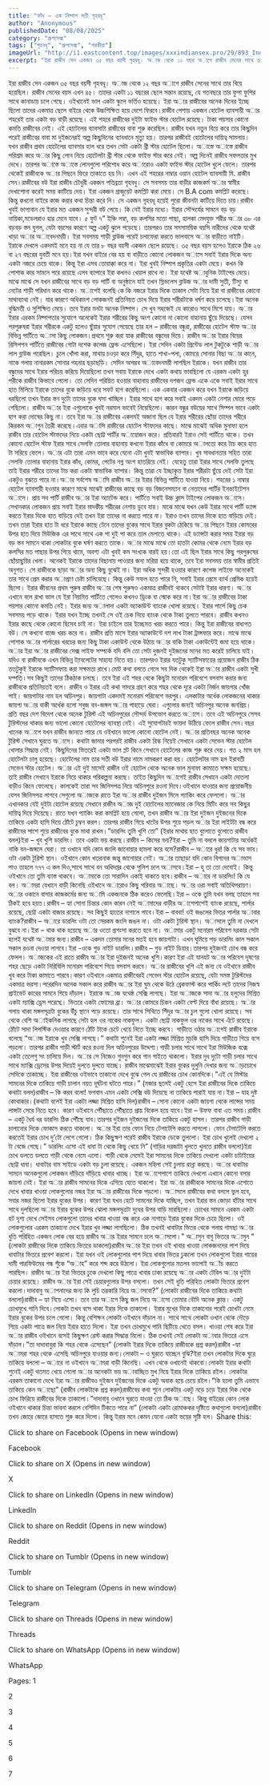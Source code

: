 ```yaml
---
title: "ফাঁদ – এক নিষ্পাপ সতী গৃহবধূ"
author: "Anonymous"
publishedDate: "08/08/2025"
category: "গ্রুপসেক্স"
tags: ["গৃহবধূ", "গ্রুপসেক্স", "পরকীয়া"]
imageUrl: "http://i1.eastcontent.top/images/xxxindiansex.pro/29/893_Indian.jpg"
excerpt: "ইরা রাজীব সেন একজন ৩৫ বছর বয়সী গৃহবধূ। অাজ থেকে ১২ বছর অাগে রাজীব সেনের সাথে তার বিয়ে হয়েছিল। রাজীব সেনের বয়স এখন ৪৫। তাদের একটা ১১ বছরের ছেলে সন্তান রয়েছে, যে গতবছরে তার ফুপা ফুপির সাথে কানাডায় চলে গ..."
---
```


ইরা রাজীব সেন একজন ৩৫ বছর বয়সী গৃহবধূ। অাজ থেকে ১২ বছর অাগে রাজীব সেনের সাথে তার বিয়ে হয়েছিল। রাজীব সেনের বয়স এখন ৪৫। তাদের একটা ১১ বছরের ছেলে সন্তান রয়েছে, যে গতবছরে তার ফুপা ফুপির সাথে কানাডায় চলে গেছে। ওইখানেই ভাল একটা স্কুলে ভর্তিও হয়েছে। ইরা অার রাজীবের অনেক দিনের ইচ্ছে ছিলো তাদের একমাত্র ছেলে বাইরে থেকে উচ্চশিক্ষিত হয়ে দেশে ফিরবে।রাজীব পেশায় একজন হোটেল ব্যাবসায়ী অার শহরেই তার একটা বড় বাড়ী রয়েছে। এই শহরে রাজীবের দুইটা ফাইভ স্টার হোটেল রয়েছে। টাকা পয়সার কোনো কমতি রাজীবের নেই। এই হোটেলের ব্যাবসাটা রাজীবের বাবা শুরু করেছিল। রাজীব যখন নতুন বিয়ে করে তার কিছুদিন পরেই রাজীবের বাবা মা দুইজনেরই অল্প কিছুদিনের ব্যাবধানে মৃত্যু হয়। তারপর রাজীবই হোটেলের দায়িত্ব সামলায়। যখন রাজীব প্রথম হোটেলের ব্যাবসার হাল ধরে তখন সেটা একটা থ্রী স্টার হোটেল ছিলো। অাস্তে অাস্তে রাজীব পরিশ্রম করে অার কিছু লোন নিয়ে হোটেলটা থ্রী স্টার থেকে ফাইভ স্টার করে নেই। অল্প দিনেই রাজীব সফলতার মুখ দেখে। তারপর অাস্তে অাস্তে লোনগুলো পরিশোধ করে অারোও একটা ফাইভ স্টার হোটেল খুলে ফেলে। তারপর থেকেই রাজীবকে অার পিছনে ফিরে তাকাতে হয় নি। এখন এই শহরের নাম্বার ওয়ান হোটেল ব্যাবসায়ী মি. রাজীব সেন।রাজীবের বউ ইরা রাজীব চৌধুরী একজন পতিব্রতা গৃহবধু। সে সবসময় তার বাড়ীর কাজকর্ম অার স্বামীর দেখাশোনা করেই সময় কাটিয়ে দেয়। ইরা একজন গ্রাজুয়েট কমপ্লিট করা মেয়ে। সে B.A com কমপ্লিট করেছে। কিন্তু কখনো বাইরে কাজ করার কথা চিন্তা করে নি। সে একজন গৃহবধূ হয়েই পুরো জীবনটা কাটিয়ে দিতে চায়।রাজীব খুবই ভাগ্যবান যে ইরার মত একজন সুন্দরী বউ পেয়ে। কি নেই ইরার মধ্যে। ইরার সৌন্দর্যের সামনে বড় বড় নায়িকা,মডেলরাও হার মেনে যাবে। ৫ ফুট ৭” ইঞ্চি লম্বা, বড় কলসির মতো পাছা, হালকা মেদযুক্ত শরীর অার ৩৮ এর বড়বড় স্তন যুগল, যেটা বয়সের কারণে অল্প একটু ঝুলে পড়েছে। তারপরও তার সমসাময়িক বয়সি নারীদের থেকে যথেষ্ট খাড়া অার অাবেদনময়ী। ইরা সবসময় শাড়ী ব্লাউজ পরেই চলাফেরা করতে ভালবাসে অার বাড়ীতে নাইটি। ইরাকে দেখলে একদমই মনে হয় না যে তার ৮ বছর বয়সী একজন ছেলে রয়েছে। ৩৫ বছর বয়স হলেও ইরাকে ঠিক ২৬ বা ২৭ বছরের যুবতী মনে হয়।ইরা যখন বাইরে বের হয় বা বাড়ীতে কোনো লোকজন অাসে সবাই ইরার দিকে অন্য একটা নজরে চেয়ে থাকে। কিন্তু ইরা এসব তোয়াক্কা করে না। ইরা খুবই নিষ্পাপ প্রকৃতির একটা মেয়ে। কখন কি পোশাক কার সামনে পরে রয়েছে এসব ব্যাপারে ইরা কখনও খেয়াল রাখে না। ইরা যথেষ্ট অাধুনিক টাইপের মেয়ে। মাঝে মাঝে সে যখন রাজীবের সাথে বড় বড় পার্টি বা অনুষ্ঠানে যাই তখন স্লিভলেস ব্লাউজ অার দামী সুতী, টিস্যু বা নেটের শাড়ী পরিধান করে থাকে। অাগেই বলেছি কে কি নজরে ইরার দিকে তাকাল সেটা নিয়ে ইরা বা রাজীবের কোনো মাথাব্যাথা নেই। যার কারণে অধিকাংশ লোকজনই প্রতিনিয়ত চোখ দিয়ে ইরার শরীরটাকে ধর্ষণ করে চলেছে।ইরা অনেক বুদ্ধিমতী ও সুশিক্ষিত মেয়ে। তবে ইরার মনটা অনেক নিষ্পাপ। সে খুব সহজেই যে কারোও সাথে মিশে যায়। অার ইরার এরকম নিষ্পাপতার সুযোগে অনেকেই ইরার শরীরের কিছু অংশ কোনো না কোনো বাহানায় ছুঁয়ে দিয়েছে। যেসব পরপুরুষরা ইরার শরীরকে একটু হলেও ছুঁয়ার সুযোগ পেয়েছে তার হল – রাজীবের বন্ধুরা, রাজীবের হোটেল স্টাফ অার বিভিন্ন পার্টিতে অাসা কিছু লোকজন।প্রথমে শুরু করা যাক রাজীবের বন্ধুদের দিয়ে। রাজীব অার ইরার বিয়ের রিসিপশন পার্টিতে রাজীবের গোটা দশেক কলেজ ফ্রেন্ড এসেছিলো। ইরা সেদিন একটা প্রিন্টেড লাল টুকটুকে শাড়ী অার লাল ব্লাউজ পরেছিল। চুলে খোঁপা করা, মাথায় চওড়া করে সিঁদুর, হাতে শাখা-পলা, কোমরে সোনার বিছা অার কানে, নাকে গলায় নানারকম সোনার গহনার ছড়াছড়ি। সেদিন অসম্ভব অাবেদনময়ী লাগছিল ইরাকে। যখন রাজীব তার বন্ধুদের সাথে ইরার পরিচয় করিয়ে দিয়েছিলো তখন সবায় ইরাকে দেখে একটা কথায় ভাবছিলো যে এরকম একটা হুর পরীকে রাজীব কিভাবে পেলো। তো সেদিন পরিচিত হওয়ার বাহানায় রাজীবের দশজন ফ্রেন্ড একে একে সবাই ইরার সাথে হাত মিলিয়ে ইরাকে তাদের বুকে জড়িয়ে ধরে সফট হাগ করেছিলো। এক একবার একজন করে যখন ইরাকে জড়িয়ে ধরছিলো তখন ইরার স্তন দুটো তাদের বুকে ঘসা খাচ্ছিল। ইরার সাথে হাগ করে সবাই একদম একটা নেশার ঘোরে পড়ে গেছিলো। রাজীব অার ইরা এগুলোকে খুবই নরমাল ভাবেই নিয়েছিলো। কারন বন্ধুর বউয়ের সাথে সিম্পল ভাবে একটা হাগ করা দোষের কিছু না। তবে ইরা অার রাজীবের একদমই অজানা ছিল যে ইরার শরীরের ছোঁয়া তাদের শরীরে কিরকম অাগুন তৈরী করেছে।এবার অাসি রাজীবের হোটেল স্টাফদের কাছে। মাঝে মাঝেই অধিক মুনাফা হলে রাজীব তার হোটেল স্টাফদের নিয়ে একটা ছোট্ট পার্টির অায়োজন করে। প্রতিবারই ইরাও সেই পার্টিতে থাকে। তখন কোনো হোটেল স্টাফ ইরার সাথে সেলফি তোলার বাহানায় কখনো ইরার কাঁধে বা কোমরে অালতো করে টাচ করে হাত টা সরিয়ে ফেলে। অার এটা তারা এমন ভাবে করে যেনো এটা খুবই স্বাভাবিক ব্যাপার। খুব সাবধানতার সহিত তারা সেলফি তোলার বাহানায় ইরার কাঁধ, কোমর, পেটের নগ্ন অংশ হাতরিয়ে নেই। যেহেতু তারা ইরার সাথে সেলফি তুলছে তাই ইরার শরীরে তাদের টাচ করা একটা স্বাভাবিক ব্যাপার। কিন্তু তারা যে ইচ্ছাকৃত ইরার শরীরটা ছুঁয়ে দেই সেটা ইরা একটুও বুঝতে পারে না।অার সর্বশেষ অাসি রাজীব অার ইরার বিভিন্ন পার্টিতে যাওয়া নিয়ে। শহরের ১ নাম্বার হোটেল ব্যাবসায়ী হওয়ার কারণে মাঝে মাঝেই রাজীবের কাছে বড় বড় বিজনেসম্যান বা নেতাদের পার্টির ইনভাইটেশন অাসে। প্রায় সব পার্টি রাজীব অার ইরা অ্যাটেন্ড করে। পার্টিতে সবাই উচ্চ ক্লাস টাইপের লোকজন অাসে। সেখানকার লোকজন প্রায় সবাই ইরার মাদকীয় শরীরের নেশায় ডুবে যায়। মাঝে মাঝে যখন কেউ ইরার সাথে পার্টি ড্যান্স করতে ইরার দিকে হাত বাড়িয়ে দেই তখন ইরা তাদের না করতে পারে না। ইরাও তখন তাদের দিকে হাত বাড়িয়ে দেই। তখন তারা ইরার হাত টা ধরে ইরাকে কাছে টেনে তাদের বুকের সাথে ইরার বুকটা ঠেকিয়ে অার পিছনে ইরার কোমরের উপর হাত দিয়ে মিউজিক এর সাথে সাথে এক পা দুই পা করে তাল মেলাতে থাকে। এই ড্যান্সটা করার সময় ইরার বড় বড় স্তন সামনে থাকা লোকটার বুকে ঘর্ষণ করতে তাকে। অার মাঝে মাঝে তো হাতটা কোমর থেকে নেমে ইরার বড় কলসির মত পাছার উপর গিয়ে থামে, অবশ্য এটা খুবই কম সংখ্যক বারই হয়।তো এই ছিল ইরার সাথে কিছু পরপুরুষের ছোঁয়াছুয়ির খেলা। অনেকই ইরাকে তাদের বিছানায় পাওয়ার জন্য মরিয়া হয়ে থাকে, তবে ইরা সবসময় তার স্বামীর প্রতিই অনুগত। সে রাজীবকে ছাড়া অার অন্য কিছু বুঝেই না। ইরা অধিক সুন্দরী হওয়ার কারণে কলেজ লাইফে অনেকেই তার সাথে প্রেম করার অাপ্রাণ চেষ্টা চালিয়েছে। কিন্তু কেউ সফল হতে পারে নি, সবাই ইরার প্রেমে ব্যার্থ প্রেমিক হয়েই ছিলো। ইরার জীবনের প্রথম পুরুষ রাজীব অার শেষ পুরুষও একমাত্র রাজীবই থাকবে সেটাই ইরার ধারণা। অার এখানে বলে রাখা ভাল যে ইরা নিয়মিত পার্টিতে গেলেও কখনও ড্রিংক বা স্মোক করে না।ইরা অার রাজীবের টাকা পয়সার কোনো কমতি নেই। ইরার জন্য অালাদা একটা অ্যাকাউন্ট ব্যাংকে খোলা রয়েছে। ইরার পার্সে কিছু চেক সবসময় পড়ে থাকে। ইরার যখন ইচ্ছে তখনই সে ওই চেক নিয়ে ব্যাংক থেকে টাকা তুলতে পারবে। রাজীব কখনও ইরার কাছে থেকে কোনো হিসেব চাই না। ইরা চাইলে তার ইচ্ছেমত খরচ করতে পারে। কিন্তু ইরা রাজীবের বাধ্যগত বউ। সে কখনো বাজে খরচ করে না। রাজীব প্রতি মাসে ইরার অ্যাকাউন্টে দশ লাখ টাকা ট্রান্সফার করে। মাঝে মাঝে পোশাক অার পার্লারের খরচের জন্য কিছু টাকা একাউন্ট থেকে উঠায় অার বাকি টাকা একাউন্টেই জমা হয়ে থাকে।অার ইরা অার রাজীবের সেক্স লাইফ সম্পর্কে যদি বলি তো সেটা দুজনই দুইজনের মনের মত করেই চালিয়ে যাই। যদিও বা রাজীবকে এখন বিভিন্ন ট্যাবলেটের সাহায্য নিতে হয়। তারপরও ইরার যতটুকু স্যাটিসফায়ের প্রয়োজন রাজীব ঠিক ততটুকুই ইরাকে স্যাটিসফায় করা সক্ষমতা রাখে।মোট কথা বলতে গেলে সব দিক থেকেই ইরা অার রাজীব একটা সুখী দম্পতি।সব কিছুই তাদের ঠিকঠাক চলছে। তবে ইরা এই শহর থেকে কিছুটা মনোরম পরিবেশে বসবাস করার জন্য রাজীবকে প্রতিনিয়তই বলে। রাজীব ও ইরার এই কথা সাদরে গ্রহণ করে শহর থেকে দূরে একটা নির্জন জায়গার খোঁজ পাই। জায়গাটার নাম হল অচিনপুর। জায়গাটা একদমই মনোরম পরিবেশে ভরপুর। এলকাটার অর্ধেক লোকজনের থাকার জায়গা অার বাকী অর্ধেক হলো সবুজ বন-জঙ্গল অার পাহাড়ে ঘেরা। এগুলোর জন্যই অচিনপুর অনেক জনপ্রিয়। প্রতি বছর দেশ বিদেশ থেকে অনেক টুরিস্ট এই অচিনপুরের সৌন্দর্য উপভোগ করতে অাসে। তবে এই অচিনপুরে সেসব টুরিস্টদের থাকার জন্য ভালো কোনো হোটেলের ব্যাবস্থা নেই। এই সুযোগটারই ফায়দা উঠিয়ে ফেলে রাজীব সেন।বছর খানেক অাগে যখন রাজীব জানতে পারে যে ওইখানে ভালো কোনো হোটেল নেই। অার প্রতিবছর অনেক অনেক টুরিস্ট সেখানে ঘুরতে অাসে। কথাটা জানার পরপরই রাজীব একটা রিস্ক নিয়েই সেখানে একটা সেভেন স্টার হোটেল খোলার সিদ্ধান্ত নেই। কিছুদিনের ভিতরেই একটা ভাল প্লট কিনে সেখানে হোটেলের কাজ শুরু করে দেয়। গত ২ মাস হল হোটেলটা চালু হয়েছে। হোটেলের নাম তার সতী বউ ইরার নামে নামকরণ করা হয়। হোটেলটার নাম হল ইরাবতী সেভেন স্টার হোটেল। অার এই দুই মাসেই রাজীব ওই হোটেল থেকে অনেক ভাল মুনাফা কামাতে সক্ষম হয়েছে। তাই রাজীব সেখানে ইরাকে নিয়ে থাকার পরিকল্পনা করছে। তাইত কিছুদিন অাগেই রাজীব সেখানে একটা দোতলা বাড়ীও কিনে ফেলেছে। কালকেই তারা সব জিনিসপত্র নিয়ে অচিনপুরে রওনা দিবে।ওইখানে যাওয়ার জন্য প্রয়োজনীয় যেসব জিনিসপত্র লাগবে সেগুলো অাজকে রাতে ইরা অার রাজীব দুইজন মিলে প্যাকিং করে ফেললো। অার এখানকার যেই দুইটা হোটেল রয়েছে সেখানে রাজীব অাজ দুই হোটেলের ম্যানেজার কে নিয়ে মিটিং করে সব কিছুর দায়িত্ব দিয়ে দিয়েছে। রাতে যখন প্যাকিং করা কমপ্লিট হয়ে গেলো, তখন রাজীব অার ইরা দুইজন দুইজনের দিকে তাকিয়ে একটা হাসি দিয়ে ঠোঁটে চুম্বন করল। তারপর রাজীব গিয়ে খাটের উপর শুয়ে পড়ল অার ইরা লাইটটা বন্ধ করে রাজীবের পাশে শুয়ে রাজীবের বুকে মাথা রাখল।”ডারলিং তুমি খুশি তো” (ইরার মাথায় হাত বুলোতে বুলোতে রাজীব বলল)ইরা – খুব খুশি ডারলিং। তবে একটা ভয় করছে।রাজীব – কিসের ভয়?ইরা – তুমি না বললে জায়গাটার অর্ধেকই নাকি বন-জঙ্গলে ঘেরা। তা ওখানে যদি কোন জংলি জানোয়ার হামলা করে বসে?রাজীব – অারে ধুর! কি যে সব ভাব। ওটা একটা টুরিস্ট স্থান। ওইখানে কোন খতরনাক জন্তু জানোয়ার নেই। অার তাছাড়া যদি কোন বিপদের অাভাস পাও তাহলে ৭৭৭ এ কল দিও,সাথে সাথে বন অধিদপ্তর থেকে পুলিশ চলে অাসবে।ইরা – হু তা তো দেবোই। কিন্তু ওইখানে তো তুমি ব্যাস্ত থাকবে। অামাকে তো সারাদিন একাই থাকতে হবে।রাজীব – অারে না ডারলিং! কি যে বল। অামরা যেখানে বাড়ী কিনেছি ওইখানে অারোও কিছু পরিবার অাছে। অার ওরা সবাই অতিথিপরায়ণ। অার ওকানে বাসার কাজকর্মের জন্য অামি একজনকে ঠিক করেও ফেলেছি।ইরা – ওকে তুমি যখন বলছ তাহলে সব ঠিকই হবে হয়ত।রাজীব – হ্যা সোনা চিন্তার কোন কারন নেই অামাদের বাড়ীর অাশেপাশেই ব্যাংক রয়েছে, পার্লার রয়েছে, ছোট্ট একটা বাজার রয়েছে। সব কিছুই হাতের নাগালে পাবে।ইরা – বাববা! ওই জঙলের ভিতর পার্লার অাবার ব্যাংক?রাজীব – অারে ডারলিং ওটা তো সেরকম জংলি জঙল না। ওটা একটা টুরিস্ট স্থান। অাসলে তুমি না দেখলে বুঝবে না।ইরা – থাক থাক হয়েছে অার ওতো প্রশংসা করতে হবে না। অামার একটু মনোরম পরিবেশ দরকার সেটা হলেই যথেষ্ট অামার জন্য।রাজীব – একদম তোমার মনের মতই হবে জায়গাটা। এখন ঘুমিয়ে পড় ডারলিং কাল সকাল সকাল রওনা দেওয়া লাগবে।ইরা -ওকে গুড নাইট ডারলিং।রাজীব – গুড নাইট ডিয়ার।তারপর দুইজনই চোখ বন্ধ করে ফেলল। অাজকের এই রাতে রাজীব অার ইরা দুইজনই অনেক খুশি।কারণ ইরা এই যানযট অার পরিবেশ দূষণের শহর ছেড়ে একটা নিরিবিলি মনোরম পরিবেশে গিয়ে বসবাস করবে। অার রাজীবের খুশি এই জন্য যে ওইখানে রাজীব খুব করে টাকা কামাতে পারবে।কারণ ওইখানে একমাত্র রাজীবেরই সেভেন স্টার হোটেল রয়েছে, যেটা সমস্ত টুরিস্টদের একমাত্র ভরসা।পরেরদিন অনেক সকাল করে রাজীব অার ইরা ঘুম থেকে উঠে ব্রেকফাস্ট করে পার্কিং লটে তাদের নিজস্ব প্রাইভেট কারের সামনে গিয়ে দাঁড়াল। ইরাকে অাজ যথেষ্ঠ সেক্সি লাগছে। ইরা অাজকে সাদা অার হলুদের মিশ্রিত একটা ম্যাক্সি ড্রেস পরেছে। ভিতরে একটা ফোমের ব্রা। অার কোমরে চিকন একটা বেল্ট দিয়ে বাঁধা রয়েছে। অার গলায় থাকা মঙ্গলসূত্রটা বুকের উঁচু স্থানে পড়ে রয়েছে। তার সাথে সিথিতে সিঁদুর অার চুল গুলো খোলা রয়েছে। সব থেকে বেশি অাইকনিক লাগছে সেটা হল ওর নাকের নাকফুল। একটা ছোট্ট নাকফুল ওর নাকের সাথে এঁটে রয়েছে। ঠোঁটে সাদা লিপস্টিক দেওয়ার কারণে ঠোঁট টাকে চেটে খেয়ে নিতে ইচ্ছে করবে। গাড়ীতে ওঠার অাগেই রাজীব ইরাকে বলেছে “অাজ ইরাকে খুব সেক্সি লাগছে।” কথাটা শুনেই ইরা একটা লজ্জা মিশ্রিত মুচকি হাসি দিয়ে গাড়ীতে গিয়ে বসে পড়লো। তারপর রাজীব গাড়ী স্টার্ট করে রওনা দিল অচিনপুরের উদ্দেশ্য।গাড়ী চলার সাথে সাথে ইরা মিউজিক বক্সে একটা তেলেগু সং চালিয়ে দিল। অার সে নিজেও গুনগুন করে গান গাইতে থাকলো। ইরার দুধ দুটো গাড়ী চলার সাথে সাথে ম্যাক্সি ড্রেসের উপর দিয়েই দুলতে দুলতে যাচ্ছে। রাজীব মাঝেমাঝেই ইরার বুকের দুলুনি দেখার জন্য অাড়চোখে সেদিকে তাকাচ্ছে। ইরা রাজীবের ওইভাবে তাকানো দেখে বুঝে গেল যে রাজীবের চোখ কোনদিকে।”এই যে মিস্টার সামনের দিকে তাকিয়ে গাড়ী চালান নয়ত দূর্ঘটনা ঘটতে পারে।” (মজার ছলেই একটু হেসে ইরা রাজীবের দিকে তাকিয়ে কথাটা বলল)রাজীব – কি করব বলো! ভগবান এমন একটা সেক্সি বউ দিয়েছে না তাকিয়ে পারাই যায় না।ইরা – যাহ দুষ্ট কোথাকার।(কথাটা বলেই ইরা একটা লজ্জা মিশ্রিত হাসি দিল)রাজীব – সোনা কোনো একটা জায়গা থেকে লান্সের সময় লান্সটা সেরে নিতে হবে। কারণ ওইখানে পৌঁছাতে পৌঁছাতে প্রায় বিকেল হয়ে যাবে।ইরা – উফফ বাবা এত সময়।রাজীব – একটু ধৈর্য ধর ডারলিং ঠিক পৌঁছে যাব।তারপর দুইজন দুইজনের দিকে তাকিয়ে একটু হাসল। তারপর রাজীব গাড়ী চালানোর দিকে ফোকাস করতে থাকলো। অার ইরা তার ফোন নিয়ে টেপাটেপি করতে লাগলো। ফোন টেপাটেপি করতে করতেই ইরার চোখ দু’টো লেগে গেলো। ঠিক কিছুক্ষণ পরেই রাজীব ইরাকে ডেকে তুললো। ইরা চোখ খুলেই দেখলো ২ টা বেজে গেছে।” ডারলিং এসো এই ধাবা টা থেকে কিছু খেয়ে নি” (গাড়ির দরজাটা খুলতে খুলতে রাজীব বললো)ইরা চোখ ডলতে ডলতে গাড়ী থেকে নেমে এলো। গাড়ী থেকে নেমেই ইরা সামনের দিকে তাকিয়ে দেখলো একটা চাটাইয়ের ছোট্ট ধাবা। ধাবাটার বাম সাইডে একটা বড় চুলা রয়েছে। একজন মহিলা সেই চুলায় রান্না করছে। অার ধাবাটার সামনে অনেকগুলো লোকজন দাঁড়িয়ে দাঁড়িয়ে খাবার খাচ্ছে। ইরা অাশেপাশে তাকিয়ে দেখলো এখানে কোনো বসার জায়গা নেই। ইরা অার রাজীব সামনের দিকে এগিয়ে যেতে থাকলো। ইরা অার রাজীবকে সামনের দিকে এগোতে দেখে খাবার খাওয়া লোকগুলোর নজর ইরা অার রাজীবের দিকে পড়লো। অাসলে রাজীবের কথা বললে ভুল হবে, সবার নজর ছিলো ইরার বুকের উপর। কারণ ইরা যখন হেটে সামনের দিকে যাচ্ছিল, তখন ইরার স্তন জোড়া হাঁটার সাথে সাথে দুলছিলো অার ইরার বুকের উপর ঝোলা মঙ্গলসূত্রটা দুধের উপর বাড়ি মারছিলো। চোখের সামনে এরকম একটা হট দৃশ্য দেখে সেইসব লোকগুলো তাদের খাবার খাওয়া বন্ধ করে এক নাগাড়ে ইরার বুকের দিকে চেয়ে ছিলো। ওই লোকগুলোর এরকম তাকানো দেখে ইরার খুব লজ্জা লাগছিলো। ঠিক তখনই ধাবাটার ভিতর থেকে গলায় গামছা অার ধুতি পরিহিত একজন লোক বের হয়ে রাজীব অার ইরার সামনে চলে অাসলো।” অাসুন বাবু ভিতরে অাসুন ” (লোকটা রাজীবের দিকে তাকিয়ে ভিতরে ডাকলো)রাজীব অার ইরা তখন ওই খাবার খাওয়া লোকজনদের পাশ দিয়ে ধাবাটার ভিতরে প্রবেশ করলো। ইরা যখন ওই লোকগুলোর পাশ দিয়ে ধাবার ভিতর ঢুকলো তখন লোকগুলো ইরার গায়ের দামী পারফিউমের গন্ধ শুঁকে “অাহ” করে শব্দ করে উঠলো। ইরা লোকগুলোর মতলব ভালোই অাঁচ করতে পারছিল। রাজীব অার ইরা ভিতরে ঢুকে দেখলো কিছু পাত্রে খাবার ঢাকা রয়েছে অার একটা টেবিল অার দুইটা চেয়ার রয়েছে। রাজীব অার ইরা সেই চেয়ারগুলোর উপর বসলো। তখন সেই ধুতি পরিহিত লোকটা ভিতরে প্রবেশ করলো।দাদাবাবু অাপনাদের জন্য কি লুচি তরকারি নিয়ে অাসবো?” (লোকটা রাজীবের দিকে তাকিয়ে কথাটা বললো)রাজীব – হ্যা নিয়ে এসো। তবে তার অাগে কিছু জল নিয়ে অাসো তোমার বৌদি অনেক ক্লান্ত। একটু চোখমুখে পানি দিবে।লোকটা তখন বসে থাকা ইরার দিকে তাকালো। ইরার মুখের দিকে তাকানোর পরেই চোখটা নেমে ইরার বুকের উপর চলে গেলো। কিন্তু বেশিক্ষন লোকটা ওইখানে দাঁড়াল না। সাথে সাথে লোকটা ওখান থেকে দৌড়ে গিয়ে একটা পাত্রে জল নিয়ে ইরার হাতে দিলো। ইরা তখন চোখমুখে পানি ছিটিয়ে খেতে বসল। খাওয়া শেষ করে ইরা অার রাজীব ওইখানে বসেই কিছুক্ষণ রেস্ট করার সিদ্ধান্ত নিলো। ঠিক তখনই সেই লোকটা অাবার ভিতরে এসে দাঁড়াল।”তা দাদাবাবুরা কি শহর থেকে এসেছেন” (লোকটা ইরার দিকে তাকিয়ে রাজীবকে প্রশ্ন করল)রাজীব -হ্যা অামরা শহর থেকে এসেছি অচিনপুরে যাওয়ার জন্য।লোকটা – ও ঘুরতে যাচ্ছেন বুঝি?ইরা তখন লোকটার দিকে ঘুরে তাকিয়ে বললো – অারে না ওইখানে অামরা বাড়ী কিনেছি। এখন থেকে ওখানেই থাকবো।লোকটা ইরার কথাটা শুনেই একটু থতমত খেয়ে গেলো অার অনেকটা ভয় অাবাচ্ছিত মুখ নিয়ে ইরার দিকে তাকিয়ে রইল। লোকটার এরকম তাকানো দেখে ইরা অার রাজীবও দুইজন দুইজনের দিকে একটু অবাক হয়ে চেয়ে রইল।”কি হলো তুমি এভাবে তাকিয়ে কেন অাছো” (রাজীব লোকটাকে প্রশ্ন করল)রাজীবের কথা শুনে লোকটার একটু নড়ে চড়ে ইরার দিক থেকে চোখ ফিরিয়ে রাজীবের দিকে তাকালো।”দাদাবাবু ওখানে ঘুরতে যাওয়া তো ঠিক অাছে। কিন্তু বাইরের কোন লোক ওইখানে থাকার চিন্তা ভাবনা করলে বেশিদিন টিকতে পারে না” (লোকটা একটা রোমাঞ্চকর দৃষ্টিতে কথাগুলো বললো)রাজীব তখন জোরে জোরে হাসতে শুরু করে দিলো। কিন্তু ইরার মনে কেমন যেনো একটা ভয়ের সৃষ্টি হল।
Share this:


Click to share on Facebook (Opens in new window)


Facebook




Click to share on X (Opens in new window)


X




Click to share on LinkedIn (Opens in new window)


LinkedIn




Click to share on Reddit (Opens in new window)


Reddit




Click to share on Tumblr (Opens in new window)


Tumblr




Click to share on Telegram (Opens in new window)


Telegram




Click to share on Threads (Opens in new window)


Threads




Click to share on WhatsApp (Opens in new window)


WhatsApp


Pages: 
1
 
2
 
3
 
4
 
5
 
6
 
7
